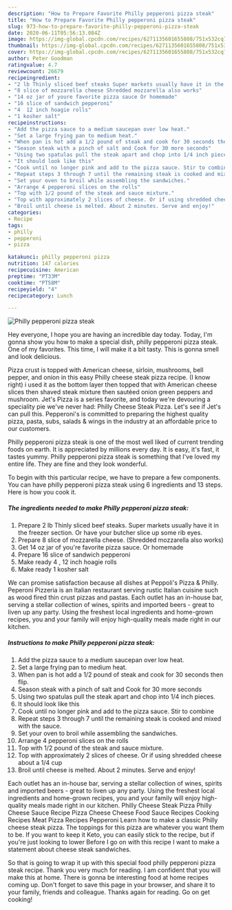 ```yaml
---
description: "How to Prepare Favorite Philly pepperoni pizza steak"
title: "How to Prepare Favorite Philly pepperoni pizza steak"
slug: 973-how-to-prepare-favorite-philly-pepperoni-pizza-steak
date: 2020-06-11T05:56:13.084Z
image: https://img-global.cpcdn.com/recipes/6271135601655808/751x532cq70/philly-pepperoni-pizza-steak-recipe-main-photo.jpg
thumbnail: https://img-global.cpcdn.com/recipes/6271135601655808/751x532cq70/philly-pepperoni-pizza-steak-recipe-main-photo.jpg
cover: https://img-global.cpcdn.com/recipes/6271135601655808/751x532cq70/philly-pepperoni-pizza-steak-recipe-main-photo.jpg
author: Peter Goodman
ratingvalue: 4.7
reviewcount: 26679
recipeingredient:
- "2 lb Thinly sliced beef steaks Super markets usually have it in the freezer section  Or have your butcher slice up some rib eyes"
- "8 slice of mozzarella cheese Shredded mozzarella also works"
- "14 oz jar of youre favorite pizza sauce Or homemade"
- "16 slice of sandwich pepperoni"
- "4  12 inch hoagie rolls"
- "1 kosher salt"
recipeinstructions:
- "Add the pizza sauce to a medium saucepan over low heat."
- "Set a large frying pan to medium heat."
- "When pan is hot add a 1/2 pound of steak and cook for 30 seconds then flip."
- "Season steak with a pinch of salt and Cook for 30 more seconds"
- "Using two spatulas pull the steak apart and chop into 1/4 inch pieces."
- "It should look like this"
- "Cook until no longer pink and add to the pizza sauce. Stir to combine"
- "Repeat steps 3 through 7 until the remaining steak is cooked and mixed with the sauce."
- "Set your oven to broil while assembling the sandwiches."
- "Arrange 4 pepperoni slices on the rolls"
- "Top with 1/2 pound of the steak and sauce mixture."
- "Top with approximately 2 slices of cheese. Or if using shredded cheese about a 1/4 cup"
- "Broil until cheese is melted. About 2 minutes. Serve and enjoy!"
categories:
- Recipe
tags:
- philly
- pepperoni
- pizza

katakunci: philly pepperoni pizza 
nutrition: 147 calories
recipecuisine: American
preptime: "PT33M"
cooktime: "PT58M"
recipeyield: "4"
recipecategory: Lunch

---
```



![Philly pepperoni pizza steak](https://img-global.cpcdn.com/recipes/6271135601655808/751x532cq70/philly-pepperoni-pizza-steak-recipe-main-photo.jpg)

Hey everyone, I hope you are having an incredible day today. Today, I'm gonna show you how to make a special dish, philly pepperoni pizza steak. One of my favorites. This time, I will make it a bit tasty. This is gonna smell and look delicious.

Pizza crust is topped with American cheese, sirloin, mushrooms, bell pepper, and onion in this easy Philly cheese steak pizza recipe. (I know right) i used it as the bottom layer then topped that with American cheese slices then shaved steak mixture then sautéed onion green peppers and mushroom. Jet&#39;s Pizza is a series favorite, and today we&#39;re devouring a speciality pie we&#39;ve never had: Philly Cheese Steak Pizza. Let&#39;s see if Jet&#39;s can pull this. Pepperoni&#39;s is committed to preparing the highest quality pizza, pasta, subs, salads &amp; wings in the industry at an affordable price to our customers.

Philly pepperoni pizza steak is one of the most well liked of current trending foods on earth. It is appreciated by millions every day. It is easy, it's fast, it tastes yummy. Philly pepperoni pizza steak is something that I've loved my entire life. They are fine and they look wonderful.


To begin with this particular recipe, we have to prepare a few components. You can have philly pepperoni pizza steak using 6 ingredients and 13 steps. Here is how you cook it.

<!--inarticleads1-->

##### The ingredients needed to make Philly pepperoni pizza steak:

1. Prepare 2 lb Thinly sliced beef steaks. Super markets usually have it in the freezer section.  Or have your butcher slice up some rib eyes.
1. Prepare 8 slice of mozzarella cheese. (Shredded mozzarella also works)
1. Get 14 oz jar of you&#39;re favorite pizza sauce. Or homemade
1. Prepare 16 slice of sandwich pepperoni
1. Make ready 4 , 12 inch hoagie rolls
1. Make ready 1 kosher salt


We can promise satisfaction because all dishes at Peppoli&#39;s Pizza &amp; Philly. Peperoni Pizzeria is an Italian restaurant serving rustic Italian cuisine such as wood fired thin crust pizzas and pastas. Each outlet has an in-house bar, serving a stellar collection of wines, spirits and imported beers - great to liven up any party. Using the freshest local ingredients and home-grown recipes, you and your family will enjoy high-quality meals made right in our kitchen. 

<!--inarticleads2-->

##### Instructions to make Philly pepperoni pizza steak:

1. Add the pizza sauce to a medium saucepan over low heat.
1. Set a large frying pan to medium heat.
1. When pan is hot add a 1/2 pound of steak and cook for 30 seconds then flip.
1. Season steak with a pinch of salt and Cook for 30 more seconds
1. Using two spatulas pull the steak apart and chop into 1/4 inch pieces.
1. It should look like this
1. Cook until no longer pink and add to the pizza sauce. Stir to combine
1. Repeat steps 3 through 7 until the remaining steak is cooked and mixed with the sauce.
1. Set your oven to broil while assembling the sandwiches.
1. Arrange 4 pepperoni slices on the rolls
1. Top with 1/2 pound of the steak and sauce mixture.
1. Top with approximately 2 slices of cheese. Or if using shredded cheese about a 1/4 cup
1. Broil until cheese is melted. About 2 minutes. Serve and enjoy!


Each outlet has an in-house bar, serving a stellar collection of wines, spirits and imported beers - great to liven up any party. Using the freshest local ingredients and home-grown recipes, you and your family will enjoy high-quality meals made right in our kitchen. Philly Cheese Steak Pizza Philly Cheese Sauce Recipe Pizza Cheese Cheese Food Sauce Recipes Cooking Recipes Meat Pizza Recipes Pepperoni Learn how to make a classic Philly cheese steak pizza. The toppings for this pizza are whatever you want them to be. If you want to keep it Keto, you can easily stick to the recipe, but if you&#39;re just looking to lower Before I go on with this recipe I want to make a statement about cheese steak sandwiches. 

So that is going to wrap it up with this special food philly pepperoni pizza steak recipe. Thank you very much for reading. I am confident that you will make this at home. There is gonna be interesting food at home recipes coming up. Don't forget to save this page in your browser, and share it to your family, friends and colleague. Thanks again for reading. Go on get cooking!
